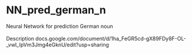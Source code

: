 # NN_pred_german_n
Neural Network for prediction German noun
<br><br>
Description
docs.google.com/document/d/1ha_FeGR5cd-gX89FDy8F-OL-_vwI_IpVm3Jmg4eGknU/edit?usp=sharing
